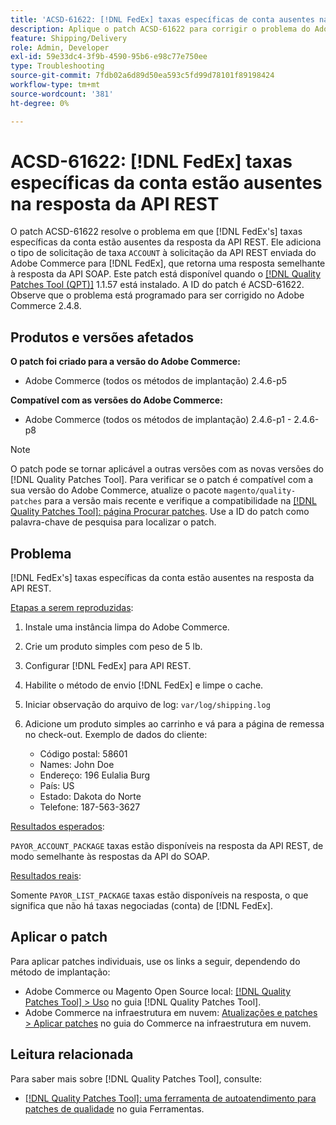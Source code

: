 ```yaml
---
title: 'ACSD-61622: [!DNL FedEx] taxas específicas de conta ausentes na resposta da API REST'
description: Aplique o patch ACSD-61622 para corrigir o problema do Adobe Commerce em que  [!DNL FedEx] taxas específicas da conta estão ausentes da resposta da API REST.
feature: Shipping/Delivery
role: Admin, Developer
exl-id: 59e33dc4-3f9b-4590-95b6-e98c77e750ee
type: Troubleshooting
source-git-commit: 7fdb02a6d89d50ea593c5fd99d78101f89198424
workflow-type: tm+mt
source-wordcount: '381'
ht-degree: 0%

---
```


# ACSD-61622: [!DNL FedEx] taxas específicas da conta estão ausentes na resposta da API REST

O patch ACSD-61622 resolve o problema em que [!DNL FedEx's] taxas específicas da conta estão ausentes da resposta da API REST. Ele adiciona o tipo de solicitação de taxa `ACCOUNT` à solicitação da API REST enviada do Adobe Commerce para [!DNL FedEx], que retorna uma resposta semelhante à resposta da API SOAP. Este patch está disponível quando o [[!DNL Quality Patches Tool (QPT)]](/help/tools/quality-patches-tool/quality-patches-tool-to-self-serve-quality-patches.md) 1.1.57 está instalado. A ID do patch é ACSD-61622. Observe que o problema está programado para ser corrigido no Adobe Commerce 2.4.8.

## Produtos e versões afetados

**O patch foi criado para a versão do Adobe Commerce:**

* Adobe Commerce (todos os métodos de implantação) 2.4.6-p5

**Compatível com as versões do Adobe Commerce:**

* Adobe Commerce (todos os métodos de implantação) 2.4.6-p1 - 2.4.6-p8

>[!NOTE]
>
>O patch pode se tornar aplicável a outras versões com as novas versões do [!DNL Quality Patches Tool]. Para verificar se o patch é compatível com a sua versão do Adobe Commerce, atualize o pacote `magento/quality-patches` para a versão mais recente e verifique a compatibilidade na [[!DNL Quality Patches Tool]: página Procurar patches](https://experienceleague.adobe.com/tools/commerce-quality-patches/index.html?lang=pt-BR). Use a ID do patch como palavra-chave de pesquisa para localizar o patch.

## Problema

[!DNL FedEx's] taxas específicas da conta estão ausentes na resposta da API REST.

<u>Etapas a serem reproduzidas</u>:

1. Instale uma instância limpa do Adobe Commerce.
1. Crie um produto simples com peso de 5 lb.
1. Configurar [!DNL FedEx] para API REST.
1. Habilite o método de envio [!DNL FedEx] e limpe o cache.
1. Iniciar observação do arquivo de log: `var/log/shipping.log`
1. Adicione um produto simples ao carrinho e vá para a página de remessa no check-out. Exemplo de dados do cliente:

   * Código postal: 58601
   * Names: John Doe
   * Endereço: 196 Eulalia Burg
   * País: US
   * Estado: Dakota do Norte
   * Telefone: 187-563-3627

<u>Resultados esperados</u>:

`PAYOR_ACCOUNT_PACKAGE` taxas estão disponíveis na resposta da API REST, de modo semelhante às respostas da API do SOAP.

<u>Resultados reais</u>:

Somente `PAYOR_LIST_PACKAGE` taxas estão disponíveis na resposta, o que significa que não há taxas negociadas (conta) de [!DNL FedEx].

## Aplicar o patch

Para aplicar patches individuais, use os links a seguir, dependendo do método de implantação:

* Adobe Commerce ou Magento Open Source local: [[!DNL Quality Patches Tool] > Uso](/help/tools/quality-patches-tool/usage.md) no guia [!DNL Quality Patches Tool].
* Adobe Commerce na infraestrutura em nuvem: [Atualizações e patches > Aplicar patches](https://experienceleague.adobe.com/docs/commerce-cloud-service/user-guide/develop/upgrade/apply-patches.html?lang=pt-BR) no guia do Commerce na infraestrutura em nuvem.

## Leitura relacionada

Para saber mais sobre [!DNL Quality Patches Tool], consulte:

* [[!DNL Quality Patches Tool]: uma ferramenta de autoatendimento para patches de qualidade](/help/tools/quality-patches-tool/quality-patches-tool-to-self-serve-quality-patches.md) no guia Ferramentas.
